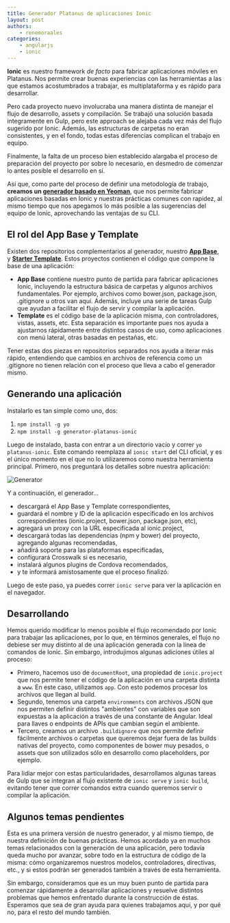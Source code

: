 ```yaml
---
title: Generador Platanus de aplicaciones Ionic
layout: post
authors:
    - renemoraales
categories:
    - angularjs
    - ionic
---
```


**Ionic** es nuestro framework *de facto* para fabricar aplicaciones móviles en Platanus. Nos permite crear buenas experiencias con las herramientas a las que estamos acostumbrados a trabajar, es multiplataforma y es rápido para desarrollar. 

Pero cada proyecto nuevo involucraba una manera distinta de manejar el flujo de desarrollo, assets y compilación. Se trabajó una solución basada integramente en Gulp, pero este approach se alejaba cada vez más del flujo sugerido por Ionic. Además, las estructuras de carpetas no eran consistentes, y en el fondo, todas estas diferencias complican el trabajo en equipo.

Finalmente, la falta de un proceso bien establecido alargaba el proceso de preparación del proyecto por sobre lo necesario, en desmedro de comenzar lo antes posible el desarrollo en sí.

Así que, como parte del proceso de definir una metodología de trabajo, **creamos un [generador basado en Yeoman](https://github.com/platanus/generator-platanus-ionic)**, que nos permite fabricar aplicaciones basadas en Ionic y nuestras prácticas comunes con rapidez, al mismo tiempo que nos apegamos lo más posible a las sugerencias del equipo de Ionic, aprovechando las ventajas de su CLI.

## El rol del App Base y Template

Existen dos repositorios complementarios al generador, nuestro **[App Base](https://github.com/platanus/ionic-app-base)**, y **[Starter Template](https://github.com/platanus/ionic-starter-template)**. Estos proyectos contienen el código que compone la base de una aplicación:

- **App Base** contiene nuestro punto de partida para fabricar aplicaciones Ionic, incluyendo la estructura básica de carpetas y algunos archivos fundamentales. Por ejemplo, archivos como bower.json, package.json, .gitignore u  otros van aquí. Además, incluye una serie de tareas Gulp que ayudan a facilitar el flujo de servir y compilar la aplicación.
- **Template** es el código base de la aplicación misma, con controladores, vistas, assets, etc. Esta separación es importante pues nos ayuda a ajustarnos rápidamente entre distintos casos de uso, como aplicaciones con menú lateral, otras basadas en pestañas, etc.

Tener estas dos piezas en repositorios separados nos ayuda a iterar más rápido, entendiendo que cambios en archivos de referencia como un .gitignore no tienen relación con el proceso que lleva a cabo el generador mismo.

## Generando una aplicación

Instalarlo es tan simple como uno, dos:

1. ```npm install -g yo```
2. ```npm install -g generator-platanus-ionic```

Luego de instalado, basta con entrar a un directorio vacío y correr ```yo platanus-ionic```. Este comando reemplaza al ```ionic start``` del CLI oficial, y es el único momento en el que no lo utilizaremos como nuestra herramienta principal. Primero, nos preguntará los detalles sobre nuestra aplicación:

![Generator](http://i.imgur.com/gIVz6HF.png)

Y a continuación, el generador...

- descargará el App Base y Template correspondientes,
- guardará el nombre y ID de la aplicación especificado en los archivos correspondientes (ionic.project, bower.json, package.json, etc),
- agregará un proxy con la URL especificada al ionic.project,
- descargará todas las dependencias (npm y bower) del proyecto, agregando algunas recomendadas,
- añadirá soporte para las plataformas especificadas,
- configurará Crosswalk si es necesario,
- instalará algunos plugins de Cordova recomendados,
- y te informará amistosamente que el proceso finalizó.

Luego de este paso, ya puedes correr ```ionic serve``` para ver la aplicación en el navegador.

## Desarrollando

Hemos querido modificar lo menos posible el flujo recomendado por Ionic para trabajar las aplicaciones, por lo que, en términos generales, el flujo no debiese ser muy distinto al de una aplicación generada con la línea de comandos de Ionic. Sin embargo, introdujimos algunas adiciones útiles al proceso:

- Primero, hacemos uso de ```documentRoot```, una propiedad de ```ionic.project``` que nos permite tener el código de la aplicación en una carpeta distinta a ```www```. En este caso, utilizamos ```app```. Con esto podemos procesar los archivos que llegan al build.
- Segundo, tenemos una carpeta ```environments``` con archivos JSON que nos permiten definir distintos "ambientes" con variables que son expuestas a la aplicación a través de una constante de Angular. Ideal para llaves o endpoints de APIs que cambian según el ambiente.
- Tercero, creamos un archivo ```.buildignore``` que nos permite definir fácilmente archivos o carpetas que queremos dejar fuera de las builds nativas del proyecto, como componentes de bower muy pesados, o assets que son utilizados sólo en desarrollo como placeholders, por ejemplo.

Para lidiar mejor con estas particularidades, desarrollamos algunas tareas de Gulp que se integran al flujo existente de ```ionic serve``` y ```ionic build```, evitando tener que correr comandos extra cuando queremos servir o compilar la aplicación. 

## Algunos temas pendientes

Esta es una primera versión de nuestro generador, y al mismo tiempo, de nuestra definición de buenas prácticas. Hemos acordado ya en muchos temas relacionados con la generación de una aplicación, pero todavía queda mucho por avanzar, sobre todo en la estructura de código de la misma: cómo organizaremos nuestros modelos, controladores, directivas, etc., y si estos podrán ser generados también a través de esta herramienta.

Sin embargo, consideramos que es un muy buen punto de partida para comenzar rápidamente a desarrollar aplicaciones y resuelve distintos problemas que hemos enfrentado durante la construcción de éstas. Esperamos que sea de gran ayuda para quienes trabajamos aquí, y por qué no, para el resto del mundo también.